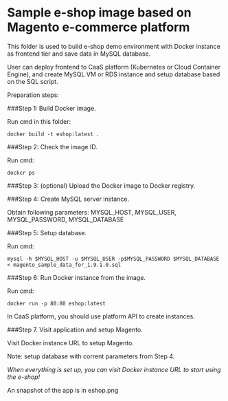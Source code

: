 # Sample e-shop image based on Magento e-commerce platform

This folder is used to build e-shop demo environment with Docker instance as frontend tier and save data in MySQL database.

User can deploy frontend to CaaS platform (Kubernetes or Cloud Container Engine), and create MySQL VM or RDS instance and setup database based on the SQL script.

Preparation steps:

###Step 1: Build Docker image.  

Run cmd in this folder:

<pre><code>docker build -t eshop:latest .</code></pre>

###Step 2: Check the image ID.  

Run cmd:

<pre><code>dockcr ps</code></pre>

###Step 3: (optional) Upload the Docker image to Docker registry.

###Step 4: Create MySQL server instance.

Obtain following parameters: MYSQL_HOST, MYSQL_USER, MYSQL_PASSWORD, MYSQL_DATABASE

###Step 5: Setup database.  

Run cmd:

<pre><code>mysql -h $MYSQL_HOST -u $MYSQL_USER -p$MYSQL_PASSWORD $MYSQL_DATABASE < magento_sample_data_for_1.9.1.0.sql</code></pre>

###Step 6: Run Docker instance from the image.  

Run cmd:

<pre><code>docker run -p 80:80 eshop:latest</code></pre>

In CaaS platform, you should use platform API to create instances.

###Step 7. Visit application and setup Magento.

Visit Docker instance URL to setup Magento.

Note: setup database with corrent parameters from Step 4.

*When everything is set up, you can visit Docker instance URL to start using the e-shop!*

An snapshot of the app is in eshop.png
